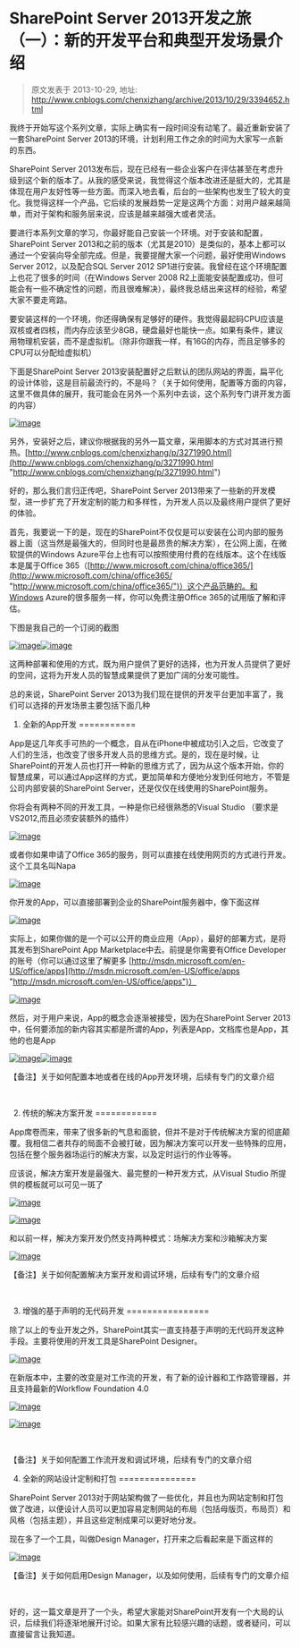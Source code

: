 # SharePoint Server 2013开发之旅（一）：新的开发平台和典型开发场景介绍 
> 原文发表于 2013-10-29, 地址: http://www.cnblogs.com/chenxizhang/archive/2013/10/29/3394652.html 


我终于开始写这个系列文章，实际上确实有一段时间没有动笔了。最近重新安装了一套SharePoint Server 2013的环境，计划利用工作之余的时间为大家写一点新的东西。

 SharePoint Server 2013发布后，现在已经有一些企业客户在评估甚至在考虑升级到这个新的版本了。从我的感受来说，我觉得这个版本改进还是挺大的，尤其是体现在用户友好性等一些方面。而深入地去看，后台的一些架构也发生了较大的变化。我觉得这样一个产品，它后续的发展趋势一定是这两个方面：对用户越来越简单，而对于架构和服务层来说，应该是越来越强大或者灵活。

 要进行本系列文章的学习，你最好能自己安装一个环境。对于安装和配置，SharePoint Server 2013和之前的版本（尤其是2010）是类似的，基本上都可以通过一个安装向导全部完成。但是，我要提醒大家一个问题，最好使用Windows Server 2012，以及配合SQL Server 2012 SP1进行安装。我曾经在这个环境配置上也花了很多的时间（在Windows Server 2008 R2上面能安装配置成功，但可能会有一些不确定性的问题，而且很难解决），最终我总结出来这样的经验，希望大家不要走弯路。

 要安装这样的一个环境，你还得确保有足够好的硬件。我觉得最起码CPU应该是双核或者四核，而内存应该至少8GB，硬盘最好也能快一点。如果有条件，建议用物理机安装，而不是虚拟机。（除非你跟我一样，有16G的内存，而且足够多的CPU可以分配给虚拟机）

 下面是SharePoint Server 2013安装配置好之后默认的团队网站的界面，扁平化的设计体验，这是目前最流行的，不是吗？（关于如何使用，配置等方面的内容，这里不做具体的展开，我可能会在另外一个系列中去谈，这个系列专门讲开发方面的内容）

 [![image](http://images.cnitblog.com/blog/9072/201310/29170053-d7ff86d8b9f745019de454fc12d69000.png "image")](http://images.cnitblog.com/blog/9072/201310/29170053-5e7ebf98f84045ab80a9b6042584b33e.png)

 另外，安装好之后，建议你根据我的另外一篇文章，采用脚本的方式对其进行预热。[http://www.cnblogs.com/chenxizhang/p/3271990.html](http://www.cnblogs.com/chenxizhang/p/3271990.html "http://www.cnblogs.com/chenxizhang/p/3271990.html")

 好的，那么我们言归正传吧，SharePoint Server 2013带来了一些新的开发模型，进一步扩充了开发定制的能力和多样性，为开发人员以及最终用户提供了更好的体验。

 首先，我要说一下的是，现在的SharePoint不仅仅是可以安装在公司内部的服务器上面（这当然是最强大的，但同时也是最昂贵的解决方案），在公网上面，在微软提供的Windows Azure平台上也有可以按照使用付费的在线版本。这个在线版本是属于Office 365（[http://www.microsoft.com/china/office365/](http://www.microsoft.com/china/office365/ "http://www.microsoft.com/china/office365/")）这个产品范畴的。和Windows Azure的很多服务一样，你可以免费注册Office 365的试用版了解和评估。

 下图是我自己的一个订阅的截图

 [![image](http://images.cnitblog.com/blog/9072/201310/29170055-d6ac63ea2ee847f596a01c44dfd89cfa.png "image")](http://images.cnitblog.com/blog/9072/201310/29170054-07c26864757040c8a4f72cfc8f5b9901.png)[![image](http://images.cnitblog.com/blog/9072/201310/29170101-1d30a692935f427da6ab7657cb2d1f74.png "image")](http://images.cnitblog.com/blog/9072/201310/29170100-98a1aa404b2a48f6bc653bdf164f9a30.png)

 这两种部署和使用的方式，既为用户提供了更好的选择，也为开发人员提供了更好的空间，这将为开发人员的智慧成果提供了更加广阔的分发可能性。

 总的来说，SharePoint Server 2013为我们现在提供的开发平台更加丰富了，我们可以选择的开发场景主要包括下面几种

 1. 全新的App开发
===========

 App是这几年炙手可热的一个概念，自从在iPhone中被成功引入之后，它改变了人们的生活，也改变了很多开发人员的思维方式。是的，现在是时候，让SharePoint的开发人员也打开一种新的思维方式了，因为从这个版本开始，你的智慧成果，可以通过App这样的方式，更加简单和方便地分发到任何地方，不管是公司内部安装的SharePoint Server，还是仅仅在线使用的SharePoint服务。

 你将会有两种不同的开发工具，一种是你已经很熟悉的Visual Studio （要求是VS2012,而且必须安装额外的插件）

 [![image](http://images.cnitblog.com/blog/9072/201310/29170102-03c7aebd3b3041e6a3b5c77d2560e2ad.png "image")](http://images.cnitblog.com/blog/9072/201310/29170102-84c4037e8ca6449a9167673ca7aee087.png)

 或者你如果申请了Office 365的服务，则可以直接在线使用网页的方式进行开发。这个工具名叫Napa

 [![image](http://images.cnitblog.com/blog/9072/201310/29170109-fac6fed12249488baff974734d409f6e.png "image")](http://images.cnitblog.com/blog/9072/201310/29170106-7e25636f02e54db7a52a949188c6036a.png)

 你开发的App，可以直接部署到企业的SharePoint服务器中，像下面这样

 [![image](http://images.cnitblog.com/blog/9072/201310/29170110-c9c18a975881460a85bdf0b9fc7e1cea.png "image")](http://images.cnitblog.com/blog/9072/201310/29170110-3b6f6564a02943429f0176ab0b15f182.png)

 实际上，如果你做的是一个可以公开的商业应用（App），最好的部署方式，是将其发布到SharePoint App Marketplace中去。前提是你需要有Office Developer的账号（你可以通过这里了解更多 [http://msdn.microsoft.com/en-US/office/apps](http://msdn.microsoft.com/en-US/office/apps "http://msdn.microsoft.com/en-US/office/apps")）

 [![image](http://images.cnitblog.com/blog/9072/201310/29170115-b3b1440b97f5432898a7a0eda4c71a0e.png "image")](http://images.cnitblog.com/blog/9072/201310/29170114-3cb7342f8fb546fbb4cba6483b70d338.png)

 然后，对于用户来说，App的概念会逐渐被接受，因为在SharePoint Server 2013中，任何要添加的新内容其实都是所谓的App，列表是App，文档库也是App，其他的也是App

 [![image](http://images.cnitblog.com/blog/9072/201310/29170117-a1460ba0d1d7438a93073387e0fe739a.png "image")](http://images.cnitblog.com/blog/9072/201310/29170117-85b7ba5efc3a449384bed4f18eb3f91f.png)[![image](http://images.cnitblog.com/blog/9072/201310/29170126-5196fb54acd8466e9cb0a17306be78c4.png "image")](http://images.cnitblog.com/blog/9072/201310/29170122-8cd41607536a4e44ace2333248a5b03a.png)

 【备注】关于如何配置本地或者在线的App开发环境，后续有专门的文章介绍

  

 2. 传统的解决方案开发
============

 App席卷而来，带来了很多新的气息和面貌，但并不是对于传统解决方案的彻底颠覆。我相信二者共存的局面不会被打破，因为解决方案可以开发一些特殊的应用，包括在整个服务器场运行的解决方案，以及定时运行的作业等等。

 应该说，解决方案开发是最强大、最完整的一种开发方式，从Visual Studio 所提供的模板就可以可见一斑了

 [![image](http://images.cnitblog.com/blog/9072/201310/29170129-73d1e2dd1edd4d5e970da3880f3400c2.png "image")](http://images.cnitblog.com/blog/9072/201310/29170127-9e52f931bedc41d5958b5978c7af2fcc.png)

 [![image](http://images.cnitblog.com/blog/9072/201310/29170135-b229df1559a9486eb32ee3cbc765222d.png "image")](http://images.cnitblog.com/blog/9072/201310/29170134-2a52bec68e734737a858016f115be616.png)

 和以前一样，解决方案开发仍然支持两种模式：场解决方案和沙箱解决方案

 [![image](http://images.cnitblog.com/blog/9072/201310/29170136-1ecfff6e0e3f4cc3b6bbe2a80e3b8e50.png "image")](http://images.cnitblog.com/blog/9072/201310/29170135-05637b9a75444cf0a453442cef202943.png)

 【备注】关于如何配置解决方案开发和调试环境，后续有专门的文章介绍

  

 3. 增强的基于声明的无代码开发
================

 除了以上的专业开发之外，SharePoint其实一直支持基于声明的无代码开发这种手段。主要将使用的开发工具是SharePoint Designer。

 [![image](http://images.cnitblog.com/blog/9072/201310/29170140-f10d7c6392cb4b32bfd63ac5c2c9e47a.png "image")](http://images.cnitblog.com/blog/9072/201310/29170139-58042a030de545da8e89aa8072443a33.png)

 在新版本中，主要的改变是对工作流的开发，有了新的设计器和工作路管理器，并且支持最新的Workflow Foundation 4.0

 [![image](http://images.cnitblog.com/blog/9072/201310/29170141-0c058795a6da499caf34ca2d4ba0abfb.png "image")](http://images.cnitblog.com/blog/9072/201310/29170140-ee8de1c9f5c94270b341143772656f9a.png)

 [![image](http://images.cnitblog.com/blog/9072/201310/29170142-4df932c028b34785b3551222c316393b.png "image")](http://images.cnitblog.com/blog/9072/201310/29170141-cc695d43656e41e5b8966e05c1e9c668.png)

  

 【备注】关于如何配置工作流开发和调试环境，后续有专门的文章介绍

 4. 全新的网站设计定制和打包
===============

 SharePoint Server 2013对于网站架构做了一些优化，并且也为网站定制和打包做了改进，以便设计人员可以更加容易定制网站的布局（包括母版页，布局页）和风格（包括主题），并且这些定制成果可以更好地分发。

 现在多了一个工具，叫做Design Manager，打开来之后看起来是下面这样的

 [![image](http://images.cnitblog.com/blog/9072/201310/29170143-3cfc15730d3243f6a023caee5c6e748a.png "image")](http://images.cnitblog.com/blog/9072/201310/29170143-7392991e77cb4c0d80e0cae4e968f0c0.png)

 【备注】关于如何启用Design Manager，以及如何使用，后续有专门的文章介绍

  

 好的，这一篇文章是开了一个头，希望大家能对SharePoint开发有一个大局的认识，后续我们将逐渐地展开讨论。如果大家有比较感兴趣的话题，或者疑问，可以直接留言让我知道。


